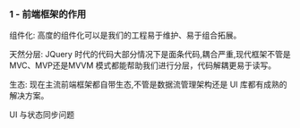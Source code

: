 ### 1 - 前端框架的作用

组件化: 高度的组件化可以是我们的工程易于维护、易于组合拓展。

天然分层: JQuery 时代的代码大部分情况下是面条代码,耦合严重,现代框架不管是 MVC、MVP还是MVVM 模式都能帮助我们进行分层，代码解耦更易于读写。

生态: 现在主流前端框架都自带生态,不管是数据流管理架构还是 UI 库都有成熟的解决方案。

UI 与状态同步问题
